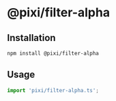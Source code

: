 # @pixi/filter-alpha

## Installation

```bash
npm install @pixi/filter-alpha
```

## Usage

```js
import 'pixi/filter-alpha.ts';
```